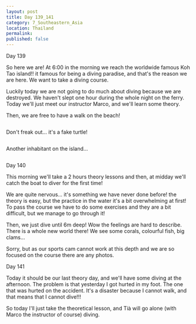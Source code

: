 ```yaml
---
layout: post
title: Day 139_141
category: 7_Southeastern_Asia
location: Thailand
permalink: 
published: false
---
```


Day 139

So here we are! At 6:00 in the morning we reach the worldwide famous Koh Tao island!! it famous for being a diving paradise, and that's the reason we are here. We want to take a diving course.

Luckily today we are not going to do much about diving because we are destroyed. We haven't slept one hour during the whole night on the ferry. Today we'll just meet our instructor Marco, and we'll learn some theory.

Then, we are free to have a walk on the beach!

<p><a
href="https://lh3.googleusercontent.com/5ZEZPw1t1yMv3Off-8c3AcLYUPcXaXFKcRGA7gbcZ5E_zE3oPRzFY400Zh_rCwY92FnWxdkYtaLR7qAdmFIAYNreRJgUaLMJRyyOWOw5Cc4iK_I7a6rRy2NHHX_DD75w98YRkTY0VxrBwlKFQ_OnOP2W2RLWGF4_EZVwx47MWb0fIOiwY77VzOOI9tQTwZ94PIsc30lvtL7Vy8jY-w6lS-KQMM_GEGwizRGOKZppPNZspDTHaE1-KZg-LsyfKDSXkyxeWhVKSG_gguLegxiAz3roySOSMQOYvxO1aw0aAVhJFdqEmnr_UPASkBh_688WoLqrhoO96BRGz47rhgQWB38iyg-25B_6_VTn1nUPeOiMfV1s1cphnyaKy-oVVB5DmYoDQUfv80D79u9bDnk0zHleP5qcXCNOGtyL5QgZ7Dyi8xXRMuS1oaM3xWpWFZFv7vnZ3OmOjX9ieFK_yzsGuMivgTqkO-OvPsTNCFAaMl-F0EANInvTJ3s2bpd3LzZ9qlKl9axo-86xOsSFsBc00Y12_8uOn25GqDMPW4_2aOI9S7UIQgYbWzf6q0zhTyXh5UUtmu2rNfPDbRGYnVXggCWdr1ZJF-wUk-2kxuM2JJ_VeBQXwcsiKxX-nXLK8KTmDmEJ10_Q3U1mGfGBJkvcLo39ptSNScg9oRDjY6Ad_-mk0zgcF83L1DiTBaA2gWhpJHLWWzWhNCENk5npuGA=w669-h502-no"><img 
src="https://lh3.googleusercontent.com/5ZEZPw1t1yMv3Off-8c3AcLYUPcXaXFKcRGA7gbcZ5E_zE3oPRzFY400Zh_rCwY92FnWxdkYtaLR7qAdmFIAYNreRJgUaLMJRyyOWOw5Cc4iK_I7a6rRy2NHHX_DD75w98YRkTY0VxrBwlKFQ_OnOP2W2RLWGF4_EZVwx47MWb0fIOiwY77VzOOI9tQTwZ94PIsc30lvtL7Vy8jY-w6lS-KQMM_GEGwizRGOKZppPNZspDTHaE1-KZg-LsyfKDSXkyxeWhVKSG_gguLegxiAz3roySOSMQOYvxO1aw0aAVhJFdqEmnr_UPASkBh_688WoLqrhoO96BRGz47rhgQWB38iyg-25B_6_VTn1nUPeOiMfV1s1cphnyaKy-oVVB5DmYoDQUfv80D79u9bDnk0zHleP5qcXCNOGtyL5QgZ7Dyi8xXRMuS1oaM3xWpWFZFv7vnZ3OmOjX9ieFK_yzsGuMivgTqkO-OvPsTNCFAaMl-F0EANInvTJ3s2bpd3LzZ9qlKl9axo-86xOsSFsBc00Y12_8uOn25GqDMPW4_2aOI9S7UIQgYbWzf6q0zhTyXh5UUtmu2rNfPDbRGYnVXggCWdr1ZJF-wUk-2kxuM2JJ_VeBQXwcsiKxX-nXLK8KTmDmEJ10_Q3U1mGfGBJkvcLo39ptSNScg9oRDjY6Ad_-mk0zgcF83L1DiTBaA2gWhpJHLWWzWhNCENk5npuGA=w669-h502-no" class="oversize" alt=""></a></p>

Don't freak out... it's a fake turtle!

<p><a
href="https://lh3.googleusercontent.com/C3ZRUdq2Khtf1WgNmyGroRxYVq79S8CeQtQ_XYTlk_cyVevgtwO72qAdTIk1UVsI4PEeMZC83osy8Ls98K80WjYsk_XTGmnQrlLrpWkALO2_-Ewi--8uYK3j6FXFyjyY1IJp3lBPJ06RyZjYbY5_rgINDZ-389dUXyqhN5tr2tW0lJ8DejDHtIE8qbRqnzaIZ-3V2f3zrsKwFYiCxjJrneeXSHMVLArdLo9q6p6UE5cwuabn9PfjqbbjrqGAGH8whVaD3f899jDYNgS49gX6ECIgX7IC01_E5-yC7Pfbjollm2u4rC-ISbtogPWVaKKv2sIyQs1myQSxTP1jB6uaHs97Q3UqJtDWJWGqy4ICX1z9JOeXShRtEd77BQzFL7uZALU34xbTZ6p_Om8VS3kB0GLuAARSUTHzllg-hwznmLRG6jgnXtYgEe-g4gsbIrgiaP2ILwimJCYOn8W8qjVX5nqNPedkzUc_d1kElql22UjECEfd9w8cL43r_uQCZVw9aoftgdfTQDPqbd2PrvcG8xp5Dl6proyaOh2Q1__OkmVf665tyR2Hd3mAFAJqUtKkqftgweWQVkoMlsEdZc1v4LG7JKkvlfEQHCuMvwo4hAgy8m4a7QuEK5tSdQ2yqs19_ac5MGY6OmZISBIxAdmRCCS0z2hB3Vlg4qM-1zjc4kE12Hz-nuHbCWWdb5ohhq_jEqjDZaHqF41xB8fh030=w836-h627-no"><img 
src="https://lh3.googleusercontent.com/C3ZRUdq2Khtf1WgNmyGroRxYVq79S8CeQtQ_XYTlk_cyVevgtwO72qAdTIk1UVsI4PEeMZC83osy8Ls98K80WjYsk_XTGmnQrlLrpWkALO2_-Ewi--8uYK3j6FXFyjyY1IJp3lBPJ06RyZjYbY5_rgINDZ-389dUXyqhN5tr2tW0lJ8DejDHtIE8qbRqnzaIZ-3V2f3zrsKwFYiCxjJrneeXSHMVLArdLo9q6p6UE5cwuabn9PfjqbbjrqGAGH8whVaD3f899jDYNgS49gX6ECIgX7IC01_E5-yC7Pfbjollm2u4rC-ISbtogPWVaKKv2sIyQs1myQSxTP1jB6uaHs97Q3UqJtDWJWGqy4ICX1z9JOeXShRtEd77BQzFL7uZALU34xbTZ6p_Om8VS3kB0GLuAARSUTHzllg-hwznmLRG6jgnXtYgEe-g4gsbIrgiaP2ILwimJCYOn8W8qjVX5nqNPedkzUc_d1kElql22UjECEfd9w8cL43r_uQCZVw9aoftgdfTQDPqbd2PrvcG8xp5Dl6proyaOh2Q1__OkmVf665tyR2Hd3mAFAJqUtKkqftgweWQVkoMlsEdZc1v4LG7JKkvlfEQHCuMvwo4hAgy8m4a7QuEK5tSdQ2yqs19_ac5MGY6OmZISBIxAdmRCCS0z2hB3Vlg4qM-1zjc4kE12Hz-nuHbCWWdb5ohhq_jEqjDZaHqF41xB8fh030=w836-h627-no" class="oversize" alt=""></a></p>

Another inhabitant on the island...

<p><a
href="https://lh3.googleusercontent.com/P7BFDYgezzZzUgPbbqXSLFIG9EhoyNYojwlxwB57MiYbrj0mnnoYg-x9ZH7TImOFDy-RpoxocIlhGMc4OPJVG45BJwj2Y1orU_DtgujGMiBHGcXYyoglTLpPnumuuHMdReGDrIIuf9HGKw_dxrGFUJuu-RU5n0i_vNg-eV_ABaVFm3QA40VDdfc7EtYMBSvy4EbOF6kyGArDh4itcSwwbzOUD-L54_u3FcOmBhLZQd9M4jtY61ULu2aXPQHPEcAmC_RWe--dvqjoQKofnl31-Tak1GYFUyQ9zmwJ7FrPj7FzskRgyBmfJW2W9JpCDLoR4IjzB30QPkw5K9iMU99M8sx6Z3pnrG0eZdzDhQ8aFurzC-rAuU1_yqddN438PU8nKjd9y8KJ6oTF2G5F6AglY0ws_yEnbAMFfT35RtroVP7flhlwdP-92EXw9LWaMHBg34DvtMw-Jsz7qH6a-Me4ipSXml8eOdn7ynU0uMGXA3CdQrpwnHPO9ivIvMVKt3Weee4XDIIe9iylcv2VdQrljiBEgu2PztpmDLzQqpnMKBfqtpZ36ilbbP6xOyHcUmD3Qs2V0XZdf_7AyWMogEdYj8Pn3BssS2xsELlHA54FRCZON60XKele3ySTnxehc4AOtOKmFAg_4j6Q2BtltJ8_nrKAEoIcyeUd-Xb6lC7Y7ROU5VR-AIWGcUem0eDQpBYvf_lNVQ5Q_tRj6aF216s=w836-h627-no"><img 
src="https://lh3.googleusercontent.com/P7BFDYgezzZzUgPbbqXSLFIG9EhoyNYojwlxwB57MiYbrj0mnnoYg-x9ZH7TImOFDy-RpoxocIlhGMc4OPJVG45BJwj2Y1orU_DtgujGMiBHGcXYyoglTLpPnumuuHMdReGDrIIuf9HGKw_dxrGFUJuu-RU5n0i_vNg-eV_ABaVFm3QA40VDdfc7EtYMBSvy4EbOF6kyGArDh4itcSwwbzOUD-L54_u3FcOmBhLZQd9M4jtY61ULu2aXPQHPEcAmC_RWe--dvqjoQKofnl31-Tak1GYFUyQ9zmwJ7FrPj7FzskRgyBmfJW2W9JpCDLoR4IjzB30QPkw5K9iMU99M8sx6Z3pnrG0eZdzDhQ8aFurzC-rAuU1_yqddN438PU8nKjd9y8KJ6oTF2G5F6AglY0ws_yEnbAMFfT35RtroVP7flhlwdP-92EXw9LWaMHBg34DvtMw-Jsz7qH6a-Me4ipSXml8eOdn7ynU0uMGXA3CdQrpwnHPO9ivIvMVKt3Weee4XDIIe9iylcv2VdQrljiBEgu2PztpmDLzQqpnMKBfqtpZ36ilbbP6xOyHcUmD3Qs2V0XZdf_7AyWMogEdYj8Pn3BssS2xsELlHA54FRCZON60XKele3ySTnxehc4AOtOKmFAg_4j6Q2BtltJ8_nrKAEoIcyeUd-Xb6lC7Y7ROU5VR-AIWGcUem0eDQpBYvf_lNVQ5Q_tRj6aF216s=w836-h627-no" class="oversize" alt=""></a></p>

Day 140

This morning we'll take a 2 hours theory lessons and then, at midday we'll catch the boat to diver for the first time!

We are quite nervous... it's something we have never done before! the theory is easy, but the practice in the water it's a bit overwhelming at first! To pass the course we have to do some exercises and they are a bit difficult, but we manage to go through it!

Then, we just dive until 6m deep! Wow the feelings are hard to describe. There is a whole new world there! We see some corals, colourful fish, big clams...


Sorry, but as our sports cam cannot work at this depth and we are so focused on the course there are any photos. 

Day 141

Today it should be our last theory day, and we'll have some diving at the afternoon. The problem is that yesterday I got hurted in my foot. The one that was hurted on the accident. It's a disaster because I cannot walk, and that means that I cannot dive!!!

So today I'll just take the theoretical lesson, and Tià will go alone (with Marco the instructor of course) diving.

